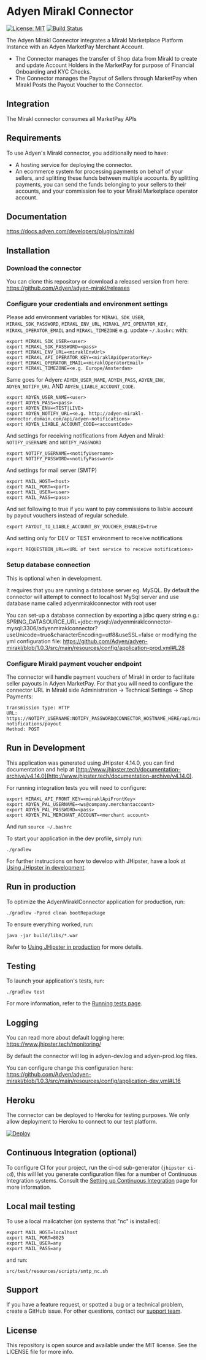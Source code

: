 # Adyen Mirakl Connector

[![License: MIT](https://img.shields.io/badge/License-MIT-yellow.svg)](https://opensource.org/licenses/MIT)
[![Build Status](https://travis-ci.org/Adyen/adyen-mirakl.svg?branch=develop)](https://travis-ci.org/Adyen/adyen-mirakl)


The Adyen Mirakl Connector integrates a Mirakl Marketplace Platform Instance with an Adyen MarketPay Merchant Account.

* The Connector manages the transfer of Shop data from Mirakl to create and update Account Holders in the MarketPay for purpose of Financial Onboarding and KYC Checks.
* The Connector manages the Payout of Sellers through MarketPay when Mirakl Posts the Payout Voucher to the Connector.

## Integration
The Mirakl connector consumes all MarketPay APIs

## Requirements
To use Adyen's Mirakl connector, you additionally need to have: 

* A hosting service for deploying the connector.
* An ecommerce system for processing payments on behalf of your sellers, and splitting these funds between multiple accounts. By splitting payments, you can send the funds belonging to your sellers to their accounts, and your commission fee to your Mirakl Marketplace operator account.
  
## Documentation
https://docs.adyen.com/developers/plugins/mirakl

## Installation

### Download the connector

You can clone this repository or download a released version from here:
https://github.com/Adyen/adyen-mirakl/releases

### Configure your credentials and environment settings

Please add environment variables for `MIRAKL_SDK_USER`, `MIRAKL_SDK_PASSWORD`, `MIRAKL_ENV_URL`, `MIRAKL_API_OPERATOR_KEY`, `MIRAKL_OPERATOR_EMAIL` and `MIRAKL_TIMEZONE` e.g.
update `~/.bashrc` with:
```
export MIRAKL_SDK_USER=<user>
export MIRAKL_SDK_PASSWORD=<pass>
export MIRAKL_ENV_URL=<miraklEnvUrl>
export MIRAKL_API_OPERATOR_KEY=<miraklApiOperatorKey>
export MIRAKL_OPERATOR_EMAIL=<miraklOperatorEmail>
export MIRAKL_TIMEZONE=<e.g. Europe/Amsterdam>
```

Same goes for Adyen: `ADYEN_USER_NAME`, `ADYEN_PASS`, `ADYEN_ENV`, `ADYEN_NOTIFY_URL` AND `ADYEN_LIABLE_ACCOUNT_CODE`. 
```
export ADYEN_USER_NAME=<user>
export ADYEN_PASS=<pass>
export ADYEN_ENV=<TEST|LIVE>
export ADYEN_NOTIFY_URL=<e.g. http://adyen-mirakl-connector.domain.com/api/adyen-notifications>
export ADYEN_LIABLE_ACCOUNT_CODE=<accountCode>
```

And settings for receiving notifications from Adyen and Mirakl: `NOTIFY_USERNAME` and `NOTIFY_PASSWORD`
```
export NOTIFY_USERNAME=<notifyUsername>
export NOTIFY_PASSWORD=<notifyPassword>
```

And settings for mail server (SMTP)
```
export MAIL_HOST=<host>
export MAIL_PORT=<port>
export MAIL_USER=<user>
export MAIL_PASS=<pass>
```

And set following to true if you want to pay commissions to liable account by payout vouchers instead of regular schedule.
```
export PAYOUT_TO_LIABLE_ACCOUNT_BY_VOUCHER_ENABLED=true
```

And setting only for DEV or TEST environment to receive notifications
```
export REQUESTBIN_URL=<URL of test service to receive notifications>
```

### Setup database connection

This is optional when in development.

It requires that you are running a database server eg. MySQL.
By default the connector will attempt to connect to localhost MySql server and use database name called adyenmiraklconnector with root user

You can set-up a database connection by exporting a jdbc query string e.g.:
SPRING_DATASOURCE_URL=jdbc:mysql://adyenmiraklconnector-mysql:3306/adyenmiraklconnector?useUnicode=true&characterEncoding=utf8&useSSL=false
or modifying the yml configuration file: https://github.com/Adyen/adyen-mirakl/blob/1.0.3/src/main/resources/config/application-prod.yml#L28

### Configure Mirakl payment voucher endpoint

The connector will handle payment vouchers of Mirakl in order to facilitate seller payouts in Adyen MarketPay.
For that you will need to configure the connector URL in Mirakl side Administration -> Technical Settings -> Shop Payments:

    Transmission type: HTTP
    URL: https://NOTIFY_USERNAME:NOTIFY_PASSWORD@CONNECTOR_HOSTNAME_HERE/api/mirakl-notifications/payout
    Method: POST


## Run in Development

This application was generated using JHipster 4.14.0, you can find documentation and help at [http://www.jhipster.tech/documentation-archive/v4.14.0](http://www.jhipster.tech/documentation-archive/v4.14.0).

For running integration tests you will need to configure:
````
export MIRAKL_API_FRONT_KEY=<miraklApiFrontKey>
export ADYEN_PAL_USERNAME=<ws@company.merchantaccount>
export ADYEN_PAL_PASSWORD=<pass>
export ADYEN_PAL_MERCHANT_ACCOUNT=<merchant account>
````

And run `source ~/.bashrc`

To start your application in the dev profile, simply run:

    ./gradlew


For further instructions on how to develop with JHipster, have a look at [Using JHipster in development][].


## Run in production


To optimize the AdyenMiraklConnector application for production, run:

    ./gradlew -Pprod clean bootRepackage

To ensure everything worked, run:

    java -jar build/libs/*.war


Refer to [Using JHipster in production][] for more details.

## Testing

To launch your application's tests, run:

    ./gradlew test

For more information, refer to the [Running tests page][].

## Logging

You can read more about default logging here: https://www.jhipster.tech/monitoring/

By default the connector will log in adyen-dev.log and adyen-prod.log files.

You can configure change this configuration here:
https://github.com/Adyen/adyen-mirakl/blob/1.0.3/src/main/resources/config/application-dev.yml#L16

## Heroku 
The connector can be deployed to Heroku for testing purposes. We only allow deployment to Heroku to connect to our test platform.

[![Deploy](https://www.herokucdn.com/deploy/button.png)](https://heroku.com/deploy)


## Continuous Integration (optional)

To configure CI for your project, run the ci-cd sub-generator (`jhipster ci-cd`), this will let you generate configuration files for a number of Continuous Integration systems. Consult the [Setting up Continuous Integration][] page for more information.

[JHipster Homepage and latest documentation]: http://www.jhipster.tech
[JHipster 4.14.0 archive]: http://www.jhipster.tech/documentation-archive/v4.14.0

[Using JHipster in development]: http://www.jhipster.tech/documentation-archive/v4.14.0/development/
[Using Docker and Docker-Compose]: http://www.jhipster.tech/documentation-archive/v4.14.0/docker-compose
[Using JHipster in production]: http://www.jhipster.tech/documentation-archive/v4.14.0/production/
[Running tests page]: http://www.jhipster.tech/documentation-archive/v4.14.0/running-tests/
[Setting up Continuous Integration]: http://www.jhipster.tech/documentation-archive/v4.14.0/setting-up-ci/

## Local mail testing

To use a local mailcatcher (on systems that "nc" is installed):
    
```
export MAIL_HOST=localhost
export MAIL_PORT=8025
export MAIL_USER=any
export MAIL_PASS=any
```

and run:

    src/test/resources/scripts/smtp_nc.sh
    
    
## Support
If you have a feature request, or spotted a bug or a technical problem, create a GitHub issue. For other questions, contact our [support team](https://support.adyen.com/hc/en-us/requests/new?ticket_form_id=360000705420).
    
## License
This repository is open source and available under the MIT license. See the LICENSE file for more info.
